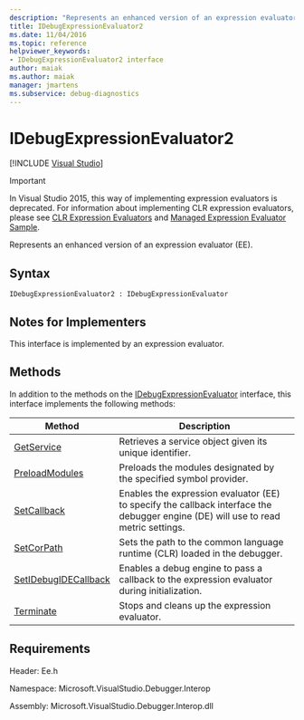 ```yaml
---
description: "Represents an enhanced version of an expression evaluator (EE)."
title: IDebugExpressionEvaluator2
ms.date: 11/04/2016
ms.topic: reference
helpviewer_keywords:
- IDebugExpressionEvaluator2 interface
author: maiak
ms.author: maiak
manager: jmartens
ms.subservice: debug-diagnostics
---
```

# IDebugExpressionEvaluator2

 [!INCLUDE [Visual Studio](~/includes/applies-to-version/vs-windows-only.md)]
> [!IMPORTANT]
> In Visual Studio 2015, this way of implementing expression evaluators is deprecated. For information about implementing CLR expression evaluators, please see [CLR Expression Evaluators](https://github.com/Microsoft/ConcordExtensibilitySamples/wiki/CLR-Expression-Evaluators) and [Managed Expression Evaluator Sample](https://github.com/Microsoft/ConcordExtensibilitySamples/wiki/Managed-Expression-Evaluator-Sample).

 Represents an enhanced version of an expression evaluator (EE).

## Syntax

```
IDebugExpressionEvaluator2 : IDebugExpressionEvaluator
```

## Notes for Implementers
 This interface is implemented by an expression evaluator.

## Methods
 In addition to the methods on the [IDebugExpressionEvaluator](../../../extensibility/debugger/reference/idebugexpressionevaluator.md) interface, this interface implements the following methods:

|Method|Description|
|------------|-----------------|
|[GetService](../../../extensibility/debugger/reference/idebugexpressionevaluator2-getservice.md)|Retrieves a service object given its unique identifier.|
|[PreloadModules](../../../extensibility/debugger/reference/idebugexpressionevaluator2-preloadmodules.md)|Preloads the modules designated by the specified symbol provider.|
|[SetCallback](../../../extensibility/debugger/reference/idebugexpressionevaluator2-setcallback.md)|Enables the expression evaluator (EE) to specify the callback interface the debugger engine (DE) will use to read metric settings.|
|[SetCorPath](../../../extensibility/debugger/reference/idebugexpressionevaluator2-setcorpath.md)|Sets the path to the common language runtime (CLR) loaded in the debugger.|
|[SetIDebugIDECallback](../../../extensibility/debugger/reference/idebugexpressionevaluator2-setidebugidecallback.md)|Enables a debug engine to pass a callback to the expression evaluator during initialization.|
|[Terminate](../../../extensibility/debugger/reference/idebugexpressionevaluator2-terminate.md)|Stops and cleans up the expression evaluator.|

## Requirements
 Header: Ee.h

 Namespace: Microsoft.VisualStudio.Debugger.Interop

 Assembly: Microsoft.VisualStudio.Debugger.Interop.dll
